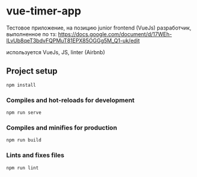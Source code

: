 # vue-timer-app

Тестовое приложение, на позицию junior frontend (VueJs) разработчик, выполненное по тз:
https://docs.google.com/document/d/17WEh-ILvUb8qeT3bdvFQPMuT81EPX85OGGg5M_Q1-uk/edit

используется VueJs, JS, linter (Airbnb)

## Project setup
```
npm install
```

### Compiles and hot-reloads for development
```
npm run serve
```

### Compiles and minifies for production
```
npm run build
```

### Lints and fixes files
```
npm run lint
```
